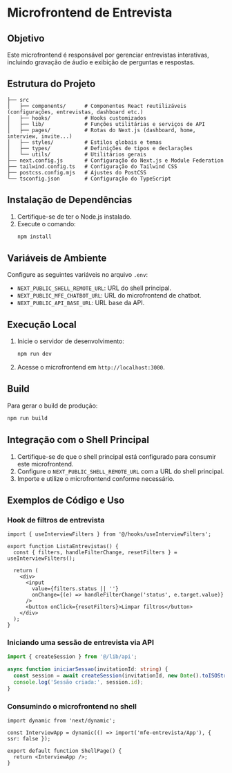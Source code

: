 # Microfrontend de Entrevista

## Objetivo
Este microfrontend é responsável por gerenciar entrevistas interativas, incluindo gravação de áudio e exibição de perguntas e respostas.

## Estrutura do Projeto
```
├── src
│   ├── components/      # Componentes React reutilizáveis (configurações, entrevistas, dashboard etc.)
│   ├── hooks/           # Hooks customizados
│   ├── lib/             # Funções utilitárias e serviços de API
│   ├── pages/           # Rotas do Next.js (dashboard, home, interview, invite...)
│   ├── styles/          # Estilos globais e temas
│   ├── types/           # Definições de tipos e declarações
│   └── utils/           # Utilitários gerais
├── next.config.js       # Configuração do Next.js e Module Federation
├── tailwind.config.ts   # Configuração do Tailwind CSS
├── postcss.config.mjs   # Ajustes do PostCSS
└── tsconfig.json        # Configuração do TypeScript
```

## Instalação de Dependências
1. Certifique-se de ter o Node.js instalado.
2. Execute o comando:
   ```bash
   npm install
   ```

## Variáveis de Ambiente
Configure as seguintes variáveis no arquivo `.env`:
- `NEXT_PUBLIC_SHELL_REMOTE_URL`: URL do shell principal.
- `NEXT_PUBLIC_MFE_CHATBOT_URL`: URL do microfrontend de chatbot.
- `NEXT_PUBLIC_API_BASE_URL`: URL base da API.

## Execução Local
1. Inicie o servidor de desenvolvimento:
   ```bash
   npm run dev
   ```
2. Acesse o microfrontend em `http://localhost:3000`.

## Build
Para gerar o build de produção:
```bash
npm run build
```

## Integração com o Shell Principal
1. Certifique-se de que o shell principal está configurado para consumir este microfrontend.
2. Configure o `NEXT_PUBLIC_SHELL_REMOTE_URL` com a URL do shell principal.
3. Importe e utilize o microfrontend conforme necessário.

## Exemplos de Código e Uso

### Hook de filtros de entrevista
```tsx
import { useInterviewFilters } from '@/hooks/useInterviewFilters';

export function ListaEntrevistas() {
  const { filters, handleFilterChange, resetFilters } = useInterviewFilters();

  return (
    <div>
      <input
        value={filters.status || ''}
        onChange={(e) => handleFilterChange('status', e.target.value)}
      />
      <button onClick={resetFilters}>Limpar filtros</button>
    </div>
  );
}
```

### Iniciando uma sessão de entrevista via API
```ts
import { createSession } from '@/lib/api';

async function iniciarSessao(invitationId: string) {
  const session = await createSession(invitationId, new Date().toISOString());
  console.log('Sessão criada:', session.id);
}
```

### Consumindo o microfrontend no shell
```tsx
import dynamic from 'next/dynamic';

const InterviewApp = dynamic(() => import('mfe-entrevista/App'), { ssr: false });

export default function ShellPage() {
  return <InterviewApp />;
}
```
